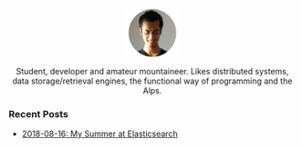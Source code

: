 
<p align="center"> <img width="20%" src="./images/me_rnd.png"/>
</p>
<p align="center">
Student, developer and amateur mountaineer. Likes distributed systems, data storage/retrieval engines, the functional way of programming and the Alps.
</p>

### Recent Posts
* [2018-08-16: My Summer at Elasticsearch](./gsoc_2018)